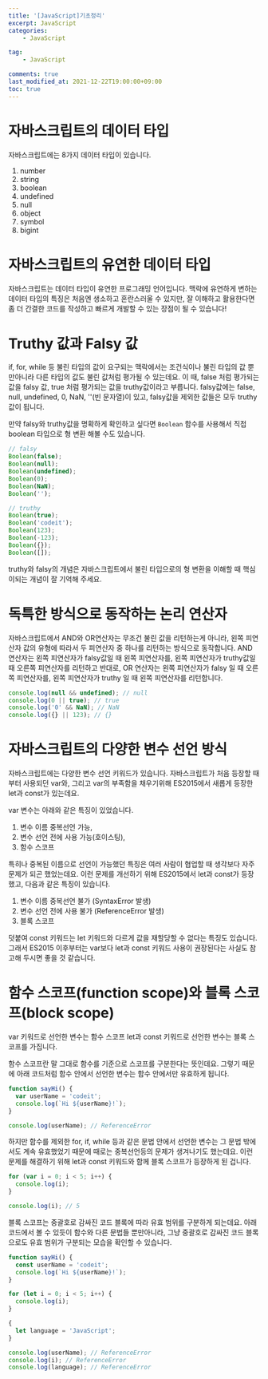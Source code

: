 ```yaml
---
title: '[JavaScript]기초정리'
excerpt: JavaScript
categories:
    - JavaScript

tag:
    - JavaScript

comments: true
last_modified_at: 2021-12-22T19:00:00+09:00
toc: true
---
```


# 자바스크립트의 데이터 타입

자바스크립트에는 8가지 데이터 타입이 있습니다.

1. number
2. string
3. boolean
4. undefined
5. null
6. object
7. symbol
8. bigint

# 자바스크립트의 유연한 데이터 타입

자바스크립트는 데이터 타입이 유연한 프로그래밍 언어입니다. 맥락에 유연하게 변하는 데이터 타입의 특징은 처음엔 생소하고 혼란스러울 수 있지만, 잘 이해하고 활용한다면 좀 더 간결한 코드를 작성하고 빠르게 개발할 수 있는 장점이 될 수 있습니다!

# Truthy 값과 Falsy 값

if, for, while 등 불린 타입의 값이 요구되는 맥락에서는 조건식이나 불린 타입의 값 뿐만아니라 다른 타입의 값도 불린 값처럼 평가될 수 있는데요. 이 때, false 처럼 평가되는 값을 falsy 값, true 처럼 평가되는 값을 truthy값이라고 부릅니다. falsy값에는 false, null, undefined, 0, NaN, ''(빈 문자열)이 있고, falsy값을 제외한 값들은 모두 truthy값이 됩니다.

만약 falsy와 truthy값을 명확하게 확인하고 싶다면 `Boolean` 함수를 사용해서 직접 boolean 타입으로 형 변환 해볼 수도 있습니다.

```js
// falsy
Boolean(false);
Boolean(null);
Boolean(undefined);
Boolean(0);
Boolean(NaN);
Boolean('');

// truthy
Boolean(true);
Boolean('codeit');
Boolean(123);
Boolean(-123);
Boolean({});
Boolean([]);
```

truthy와 falsy의 개념은 자바스크립트에서 불린 타입으로의 형 변환을 이해할 때 핵심이되는 개념이 잘 기억해 주세요.

# 독특한 방식으로 동작하는 논리 연산자

자바스크립트에서 AND와 OR연산자는 무조건 불린 값을 리턴하는게 아니라, 왼쪽 피연산자 값의 유형에 따라서 두 피연산자 중 하나를 리턴하는 방식으로 동작합니다. AND 연산자는 왼쪽 피연산자가 falsy값일 때 왼쪽 피연산자를, 왼쪽 피연산자가 truthy값일 때 오른쪽 피연산자를 리턴하고 반대로, OR 연산자는 왼쪽 피연산자가 falsy 일 때 오른쪽 피연산자를, 왼쪽 피연산자가 truthy 일 때 왼쪽 피연산자를 리턴합니다.

```js
console.log(null && undefined); // null
console.log(0 || true); // true
console.log('0' && NaN); // NaN
console.log({} || 123); // {}
```

# 자바스크립트의 다양한 변수 선언 방식

자바스크립트에는 다양한 변수 선언 키워드가 있습니다. 자바스크립트가 처음 등장할 때부터 사용되던 var와, 그리고 var의 부족함을 채우기위해 ES2015에서 새롭게 등장한 let과 const가 있는데요.

var 변수는 아래와 같은 특징이 있었습니다.

1. 변수 이름 중복선언 가능,
2. 변수 선언 전에 사용 가능(호이스팅),
3. 함수 스코프

특히나 중복된 이름으로 선언이 가능했던 특징은 여러 사람이 협업할 때 생각보다 자주 문제가 되곤 했었는데요.  이런 문제를 개선하기 위해 ES2015에서 let과 const가 등장했고, 다음과 같은 특징이 있습니다.

1. 변수 이름 중복선언 불가 (SyntaxError 발생)
2. 변수 선언 전에 사용 불가 (ReferenceError 발생)
3. 블록 스코프

덧붙여 const 키워드는 let 키워드와 다르게 값을 재할당할 수 없다는 특징도 있습니다. 그래서 ES2015 이후부터는 var보다 let과 const 키워드 사용이 권장된다는 사실도 참고해 두시면 좋을 것 같습니다.

# 함수 스코프(function scope)와 블록 스코프(block scope)

var 키워드로 선언한 변수는 함수 스코프 let과 const 키워드로 선언한 변수는 블록 스코프를 가집니다.

함수 스코프란 말 그대로 함수를 기준으로 스코프를 구분한다는 뜻인데요. 그렇기 때문에 아래 코드처럼 함수 안에서 선언한 변수는 함수 안에서만 유효하게 됩니다.

```js
function sayHi() {
  var userName = 'codeit';
  console.log(`Hi ${userName}!`);
}

console.log(userName); // ReferenceError
```

하지만 함수를 제외한 for, if, while 등과 같은 문법 안에서 선언한 변수는 그 문법 밖에서도 계속 유효했었기 때문에 때로는 중복선언등의 문제가 생겨나기도 했는데요. 이런 문제를 해결하기 위해 let과 const 키워드와 함께 블록 스코프가 등장하게 된 겁니다.

```js
for (var i = 0; i < 5; i++) {
  console.log(i);
}

console.log(i); // 5
```

블록 스코프는 중괄호로 감싸진 코드 블록에 따라 유효 범위를 구분하게 되는데요. 아래 코드에서 볼 수 있듯이 함수와 다른 문법들 뿐만아니라, 그냥 중괄호로 감싸진 코드 블록으로도 유효 범위가 구분되는 모습을 확인할 수 있습니다.

```js
function sayHi() {
  const userName = 'codeit';
  console.log(`Hi ${userName}!`);
}

for (let i = 0; i < 5; i++) {
  console.log(i);
}

{
  let language = 'JavaScript';
}

console.log(userName); // ReferenceError
console.log(i); // ReferenceError
console.log(language); // ReferenceError
```

